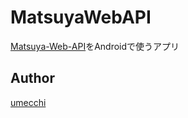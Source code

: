 MatsuyaWebAPI
====

[Matsuya-Web-API](https://github.com/maktia/Matsuya-Web-API)をAndroidで使うアプリ

## Author

[umecchi](https://twitter.com/BJZE)
